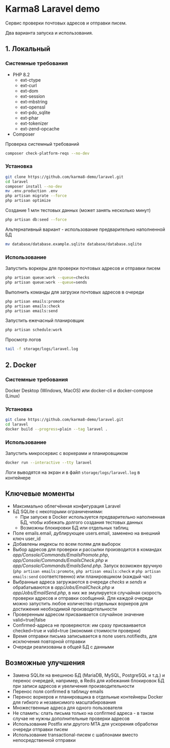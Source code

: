 # Karma8 Laravel demo

Cервис проверки почтовых адресов и отправки писем.

Два варианта запуска и использования.

## 1. Локальный

### Системные требования

* PHP 8.2
    * ext-ctype
    * ext-curl
    * ext-dom
    * ext-session
    * ext-mbstring
    * ext-openssl
    * ext-pdo_sqlite
    * ext-phar
    * ext-tokenizer
    * ext-zend-opcache
* Composer

Проверка системный требований

```bash
composer check-platform-reqs --no-dev
```

### Установка

```bash
git clone https://github.com/karma8-demo/laravel.git
cd laravel
composer install --no-dev
mv .env.production .env
php artisan migrate --force
php artisan optimize
```

Создание 1 млн тестовых данных (может занять несколько минут)

```bash
php artisan db:seed --force
```

Альтернативный вариант - использование предварительно наполненной БД

```bash
mv database/database.example.sqlite database/database.sqlite
```

### Использование

Запустить воркеры для проверки почтовых адресов и отправки писем

```bash
php artisan queue:work --queue=checks
php artisan queue:work --queue=sends
```

Выполнить команды для загрузки почтовых адресов в очереди

```bash
php artisan emails:promote
php artisan emails:check
php artisan emails:send
```

Запустить ежечасный планировщик

```bash
php artisan schedule:work
```

Просмотр логов

```bash
tail -f storage/logs/laravel.log
```

## 2. Docker

### Системные требования

Docker Desktop (Windows, MacOS) или docker-cli и docker-compose (Linux)

### Установка

```bash
git clone https://github.com/karma8-demo/laravel.git
cd laravel
docker build --progress=plain --tag laravel .
```

### Использование

Запустить микросервис с воркерами и планировщиком

```bash
docker run --interactive --tty laravel
```

Логи выводятся на экран и в файл `storage/logs/laravel.log` в контейнере

## Ключевые моменты

* Максимально облегчённая конфигурация Laravel
* БД SQLite с некоторыми ограничениями:
    * При запуске в Docker используется предварительно наполненная БД, чтобы избежать долгого создания тестовых данных
    * Возможны блокировки БД или отдельных таблиц
* Поле emails.email, дублирующее users.email, заменено на внешний ключ user_id
* Добавлены индексы по всем полям для выборок
* Выбор адресов для проверки и рассылки производится в командах *app/Console/Commands/EmailsPromote.php*, *app/Console/Commands/EmailsCheck.php* и *app/Console/Commands/EmailsSend.php*. Запуск возможен вручную (`php artisan emails:promote`, `php artisan emails:check` и `php artisan emails:send` соответственно) или планировщиком (каждый час)
* Выбранные адреса загружаются в очереди *checks* и *sends* и обрабатываются в *app/Jobs/EmailCheck.php* и *app/Jobs/EmailSend.php*, в них же эмулируется случайная скорость проверки адресов и отправки сообщений. Для каждой очереди можно запустить любое количество отдельных воркеров для достижения необходимой производительности
* Проверенным адресом присваивается случайное значение valid=true|false
* Confirmed-адреса не проверяются: им сразу присваивается checked=true и valid=true (экономия стоимости проверки)
* Время отправки письма записывается в поле users.notifiedts, для исключения повторной отправки
* Очереди реализованы в общей БД с данными

## Возможные улучшения

* Замена SQLite на внешнюю БД (MariaDB, MySQL, PostgreSQL и т.д.) и перенос очередей, например, в Redis для избежания блокировок БД при записи адресов и увеличения производительности
* Перенос поля confirmed в таблицу emails
* Перенос воркеров и планировщика в отдельные контейнеры Docker для гибкого и независимого масштабирования
* Множественные адреса для одного пользователя
* Не спамить: слать письма только на confirmed адреса - в таком случае не нужны дополнительные проверки адресов
* Использование Postfix или другого MTA для ускорения обработки очереди отправки писем
* Использование transactional-писем c шаблонами вместо непосредственной отправки
